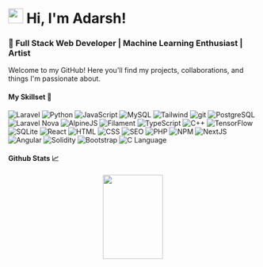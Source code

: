 # <img src="https://user-images.githubusercontent.com/64153988/206999317-888120f8-6ba1-4c19-ba35-08e87feb530a.gif" width="30"> Hi, I'm Adarsh!  
### 🌟 Full Stack Web Developer | Machine Learning Enthusiast | Artist

Welcome to my GitHub! Here you'll find my projects, collaborations, and things I'm passionate about.

#### My Skillset 🚀
<p>
  <img alt="Laravel" src="https://img.shields.io/badge/-Laravel-FF2D20?style=flat&logo=laravel&logoColor=white" />
  <img alt="Python" src="https://img.shields.io/badge/-Python-3776AB?style=flat&logo=python&logoColor=white" />
  <img alt="JavaScript" src="https://img.shields.io/badge/-JavaScript-F7DF1E?style=flat&logo=javascript&logoColor=white" />
  <img alt="MySQL" src="https://img.shields.io/badge/-MySQL-4479A1?style=flat&logo=mysql&logoColor=white" />
  <img alt="Tailwind" src="https://img.shields.io/badge/-Tailwind-06B6D4?style=flat&logo=tailwindcss&logoColor=white" />
  <img alt="git" src="https://img.shields.io/badge/-Git-F05032?style=flat&logo=git&logoColor=white" />
  <img alt="PostgreSQL" src="https://img.shields.io/badge/-PostgreSQL-4169E1?style=flat&logo=postgresql&logoColor=white" />
  <img alt="Laravel Nova" src="https://img.shields.io/badge/-Nova-252D37?style=flat&logo=laravel-nova&logoColor=white" />
  <img alt="AlpineJS" src="https://img.shields.io/badge/-AlpineJS-8BC0D0?style=flat&logo=alpine.js&logoColor=white" />
  <img alt="Filament" src="https://img.shields.io/badge/-Filament-FDAE4B?style=flat&logo=filament&logoColor=white" />
  <img alt="TypeScript" src="https://img.shields.io/badge/-TypeScript-007ACC?style=flat&logo=typescript&logoColor=white" />
  <img alt="C++" src="https://img.shields.io/badge/-C++-00599C?style=flat&logo=cplusplus&logoColor=white" />
  <img alt="TensorFlow" src="https://img.shields.io/badge/-TensorFlow-FF6F00?style=flat&logo=tensorflow&logoColor=white" />
  <img alt="SQLite" src="https://img.shields.io/badge/-SQLite-003B57?style=flat&logo=sqlite&logoColor=white" />
  <img alt="React" src="https://img.shields.io/badge/-React-45b8d8?style=flat&logo=react&logoColor=white" />
  <img alt="HTML" src="https://img.shields.io/badge/-HTML-E34F26?style=flat&logo=html5&logoColor=white" />
  <img alt="CSS" src="https://img.shields.io/badge/-CSS-663399?style=flat&logo=css&logoColor=white" />
  <img alt="SEO" src="https://img.shields.io/badge/-SEO-4285F4?style=flat&logo=pagespeed-insights&logoColor=white" />
  <img alt="PHP" src="https://img.shields.io/badge/-PHP-777BB4?style=flat&logo=php&logoColor=white" />
  <img alt="NPM" src="https://img.shields.io/badge/-NPM-CB3837?style=flat&logo=npm&logoColor=white" />
  <img alt="NextJS" src="https://img.shields.io/badge/-NextJS-000000?style=flat&logo=next.js&logoColor=white" />
  <img alt="Angular" src="https://img.shields.io/badge/-Angular-DD0031?style=flat&logo=angular&logoColor=white" />
  <img alt="Solidity" src="https://img.shields.io/badge/-Solidity-363636?style=flat&logo=solidity&logoColor=white" />
  <img alt="Bootstrap" src="https://img.shields.io/badge/-Bootstrap-7952B3?style=flat&logo=bootstrap&logoColor=white" />
  <img alt="C Language" src="https://img.shields.io/badge/-C_Language-A8B9CC?style=flat&logo=c&logoColor=white" />
</p>

#### Github Stats 📈

  <p align="center">
<!--     <img height="180" width="49%" src="https://github-readme-stats.vercel.app/api?username=adarshsc2000&&show_icons=true&title_color=ff0066&icon_color=bb2acf&text_color=00ffff&bg_color=00001a" /> -->
    <img height="170" width="49%" src="https://github-readme-stats.vercel.app/api/top-langs/?username=adarshsc2000&title_color=ff0066&icon_color=bb2acf&text_color=00ffff&bg_color=00001a&layout=compact&hide=css" />
  </p>


